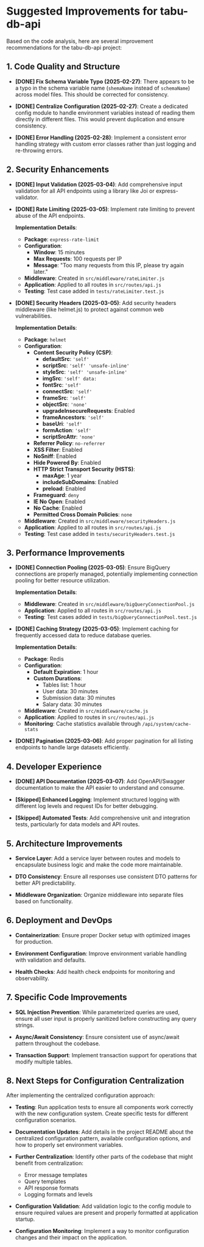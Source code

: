 # Suggested Improvements for tabu-db-api

Based on the code analysis, here are several improvement recommendations for the tabu-db-api project:

## 1. Code Quality and Structure

- **[DONE] Fix Schema Variable Typo (2025-02-27)**: There appears to be a typo in the schema variable name (`shemaName` instead of `schemaName`) across model files. This should be corrected for consistency.

- **[DONE] Centralize Configuration (2025-02-27)**: Create a dedicated config module to handle environment variables instead of reading them directly in different files. This would prevent duplication and ensure consistency.

- **[DONE] Error Handling (2025-02-28)**: Implement a consistent error handling strategy with custom error classes rather than just logging and re-throwing errors.

## 2. Security Enhancements

- **[DONE] Input Validation (2025-03-04)**: Add comprehensive input validation for all API endpoints using a library like Joi or express-validator.

- **[DONE] Rate Limiting (2025-03-05)**: Implement rate limiting to prevent abuse of the API endpoints.

  **Implementation Details**:
  - **Package**: `express-rate-limit`
  - **Configuration**:
    - **Window**: 15 minutes
    - **Max Requests**: 100 requests per IP
    - **Message**: "Too many requests from this IP, please try again later."
  - **Middleware**: Created in `src/middleware/rateLimiter.js`
  - **Application**: Applied to all routes in `src/routes/api.js`
  - **Testing**: Test case added in `tests/rateLimiter.test.js`

- **[DONE] Security Headers (2025-03-05)**: Add security headers middleware (like helmet.js) to protect against common web vulnerabilities.

  **Implementation Details**:
  - **Package**: `helmet`
  - **Configuration**:
    - **Content Security Policy (CSP)**:
      - **defaultSrc**: `'self'`
      - **scriptSrc**: `'self' 'unsafe-inline'`
      - **styleSrc**: `'self' 'unsafe-inline'`
      - **imgSrc**: `'self' data:`
      - **fontSrc**: `'self'`
      - **connectSrc**: `'self'`
      - **frameSrc**: `'self'`
      - **objectSrc**: `'none'`
      - **upgradeInsecureRequests**: Enabled
      - **frameAncestors**: `'self'`
      - **baseUri**: `'self'`
      - **formAction**: `'self'`
      - **scriptSrcAttr**: `'none'`
    - **Referrer Policy**: `no-referrer`
    - **XSS Filter**: Enabled
    - **NoSniff**: Enabled
    - **Hide Powered By**: Enabled
    - **HTTP Strict Transport Security (HSTS)**:
      - **maxAge**: 1 year
      - **includeSubDomains**: Enabled
      - **preload**: Enabled
    - **Frameguard**: `deny`
    - **IE No Open**: Enabled
    - **No Cache**: Enabled
    - **Permitted Cross Domain Policies**: `none`
  - **Middleware**: Created in `src/middleware/securityHeaders.js`
  - **Application**: Applied to all routes in `src/routes/api.js`
  - **Testing**: Test case added in `tests/securityHeaders.test.js`

## 3. Performance Improvements

- **[DONE] Connection Pooling (2025-03-05)**: Ensure BigQuery connections are properly managed, potentially implementing connection pooling for better resource utilization.

  **Implementation Details**:
  - **Middleware**: Created in `src/middleware/bigQueryConnectionPool.js`
  - **Application**: Applied to all routes in `src/routes/api.js`
  - **Testing**: Test cases added in `tests/bigQueryConnectionPool.test.js`

- **[DONE] Caching Strategy (2025-03-05)**: Implement caching for frequently accessed data to reduce database queries.

  **Implementation Details**:
  - **Package**: Redis
  - **Configuration**:
    - **Default Expiration**: 1 hour
    - **Custom Durations**:
      - Tables list: 1 hour
      - User data: 30 minutes
      - Submission data: 30 minutes
      - Salary data: 30 minutes
  - **Middleware**: Created in `src/middleware/cache.js`
  - **Application**: Applied to routes in `src/routes/api.js`
  - **Monitoring**: Cache statistics available through `/api/system/cache-stats`

- **[DONE] Pagination (2025-03-06)**: Add proper pagination for all listing endpoints to handle large datasets efficiently.

## 4. Developer Experience

- **[DONE] API Documentation (2025-03-07)**: Add OpenAPI/Swagger documentation to make the API easier to understand and consume.

- **[Skipped] Enhanced Logging**: Implement structured logging with different log levels and request IDs for better debugging.

- **[Skipped] Automated Tests**: Add comprehensive unit and integration tests, particularly for data models and API routes.

## 5. Architecture Improvements

- **Service Layer**: Add a service layer between routes and models to encapsulate business logic and make the code more maintainable.

- **DTO Consistency**: Ensure all responses use consistent DTO patterns for better API predictability.

- **Middleware Organization**: Organize middleware into separate files based on functionality.

## 6. Deployment and DevOps

- **Containerization**: Ensure proper Docker setup with optimized images for production.

- **Environment Configuration**: Improve environment variable handling with validation and defaults.

- **Health Checks**: Add health check endpoints for monitoring and observability.

## 7. Specific Code Improvements

- **SQL Injection Prevention**: While parameterized queries are used, ensure all user input is properly sanitized before constructing any query strings.

- **Async/Await Consistency**: Ensure consistent use of async/await pattern throughout the codebase.

- **Transaction Support**: Implement transaction support for operations that modify multiple tables.

## 8. Next Steps for Configuration Centralization

After implementing the centralized configuration approach:

- **Testing**: Run application tests to ensure all components work correctly with the new configuration system. Create specific tests for different configuration scenarios.

- **Documentation Updates**: Add details in the project README about the centralized configuration pattern, available configuration options, and how to properly set environment variables.

- **Further Centralization**: Identify other parts of the codebase that might benefit from centralization:
  - Error message templates
  - Query templates
  - API response formats
  - Logging formats and levels

- **Configuration Validation**: Add validation logic to the config module to ensure required values are present and properly formatted at application startup.

- **Configuration Monitoring**: Implement a way to monitor configuration changes and their impact on the application.
